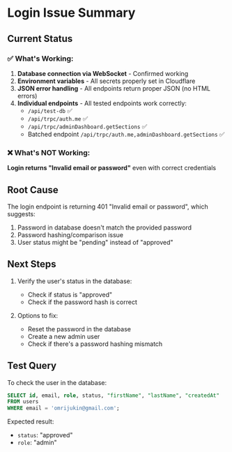 # Login Issue Summary

## Current Status

### ✅ What's Working:

1. **Database connection via WebSocket** - Confirmed working
2. **Environment variables** - All secrets properly set in Cloudflare
3. **JSON error handling** - All endpoints return proper JSON (no HTML errors)
4. **Individual endpoints** - All tested endpoints work correctly:
   - `/api/test-db` ✅
   - `/api/trpc/auth.me` ✅
   - `/api/trpc/adminDashboard.getSections` ✅
   - Batched endpoint `/api/trpc/auth.me,adminDashboard.getSections` ✅

### ❌ What's NOT Working:

**Login returns "Invalid email or password"** even with correct credentials

## Root Cause

The login endpoint is returning 401 "Invalid email or password", which suggests:

1. Password in database doesn't match the provided password
2. Password hashing/comparison issue
3. User status might be "pending" instead of "approved"

## Next Steps

1. Verify the user's status in the database:

   - Check if status is "approved"
   - Check if the password hash is correct

2. Options to fix:
   - Reset the password in the database
   - Create a new admin user
   - Check if there's a password hashing mismatch

## Test Query

To check the user in the database:

```sql
SELECT id, email, role, status, "firstName", "lastName", "createdAt"
FROM users
WHERE email = 'omrijukin@gmail.com';
```

Expected result:

- `status`: "approved"
- `role`: "admin"
